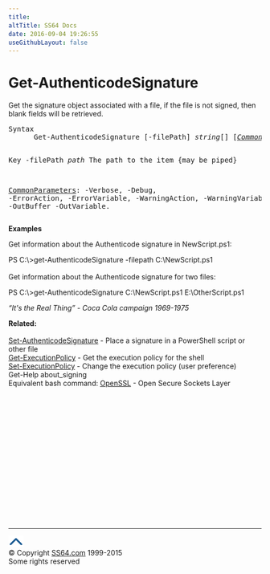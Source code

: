 ```yaml
---
title:
altTitle: SS64 Docs
date: 2016-09-04 19:26:55
useGithubLayout: false
---
```

<!-- #BeginLibraryItem "/Library/head_ps.lbi" --><!-- #EndLibraryItem --><h1>Get-AuthenticodeSignature</h1> 
<p>Get the signature object associated with a file, if the file is not signed, then blank fields will be retrieved.</p>
<pre>Syntax
      Get-AuthenticodeSignature [-filePath] <i>string</i>[] [<a href="common.html"><i>CommonParameters</i></a>]

Key
   -filePath <i>path</i>
      The path to the item {may be piped}

   <a href="common.html">CommonParameters</a>:
       -Verbose, -Debug, -ErrorAction, -ErrorVariable, -WarningAction, -WarningVariable,
       -OutBuffer -OutVariable.</pre>
<p>
  <b>Examples</b></p>
<p>Get   information about the Authenticode signature in  NewScript.ps1:</p>
<p><span class="code">PS C:\&gt;get-AuthenticodeSignature -filepath C:\NewScript.ps1</span><br>
  <br>
  Get   information about the Authenticode signature for two files:</p>
<p class="code">PS C:\&gt;get-AuthenticodeSignature  C:\NewScript.ps1 E:\OtherScript.ps1</p>
<p class="quote"><i>“It's the Real Thing” - Coca Cola campaign 1969-1975 </i></p>
<p><b>Related:</b><br>
  <br>
<a href="set-authenticodesignature.html">Set-AuthenticodeSignature</a> - Place a signature in a PowerShell script or other file<br>
<a href="get-executionpolicy.html">Get-ExecutionPolicy</a> - Get the execution policy for the shell <a href="set-executionpolicy.html"><br>
Set-ExecutionPolicy</a> - Change the execution policy (user preference)<br>
Get-Help about_signing<br>
Equivalent bash command: <a href="http://www.openssl.org/docs/apps/openssl.html">OpenSSL</a> - Open Secure Sockets Layer</p><!-- #BeginLibraryItem "/Library/foot_ps.lbi" --><p>
<!-- PowerShell300 -->
<ins class="adsbygoogle" style="display:inline-block;width:300px;height:250px" data-ad-client="ca-pub-6140977852749469" data-ad-slot="6253539900"></ins>
<script>
(adsbygoogle = window.adsbygoogle || []).push({});
</script></p>
<hr>
<div id="bl" class="footer"><a href="get-authenticodesignature.html#"><img src="../images/top.png" width="30" height="22" alt="Back to the Top"></a></div>
<div id="br" class="footer, tagline">© Copyright <a href="http://ss64.com/">SS64.com</a> 1999-2015<br>
Some rights reserved</div><!-- #EndLibraryItem -->

